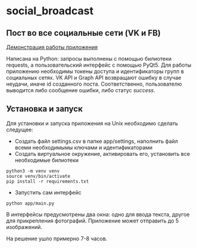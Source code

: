 # social_broadcast
## Пост во все социальные сети (VK и FB)

[Демонстрация работы приложения](https://youtu.be/OHZ00zoO_oI)

Написана на Python: запросы выполнены с помощью билиотеки requests, а пользовательский интерфейс с помощью PyQt5. Для работы приложению необходимы токены доступа и идентификаторы групп в социальных сетях. VK API и Graph API возвращают ошибку в случае неудачи, иначе id созданного поста. Соответственно, пользователю выводится либо сообщение ошибки, либо статус *success*.

## Установка и запуск
Для установки и запуска приложения на Unix необходимо сделать следущее:
- Создать файл settings.csv в папке app/settings, наполнить файл всеми необходимымы ключами и идентификаторами
- Создать виртуальное окружение, активировать его, установить все необходимые билиотеки
```
python3 -m venv venv 
source venv/bin/activate
pip install -r requirements.txt
```
- Запустить сам интерфейс
```
python app/main.py
```

В интерфейсы предусмотрены два окна: одно для ввода текста, другое для прикрепления фотографий. Приложение может отправить до 5 изображений.

На решение ушло примерно 7-8 часов.
